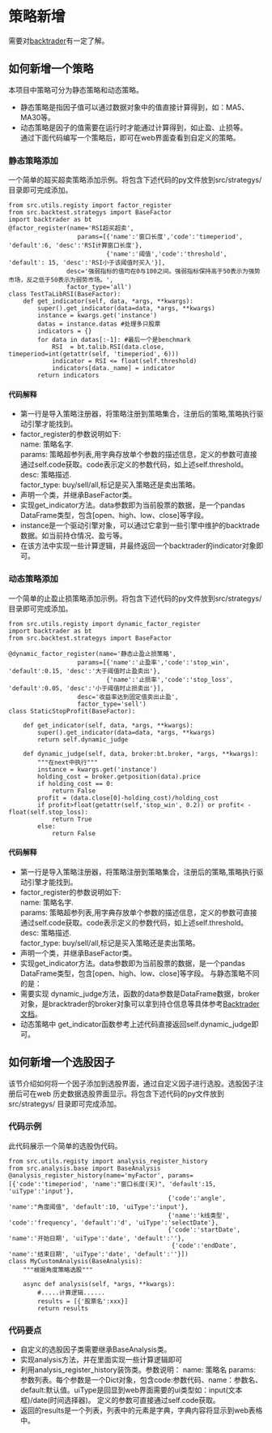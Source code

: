 # 策略新增
需要对[backtrader](https://www.backtrader.com/)有一定了解。
## 如何新增一个策略
本项目中策略可分为静态策略和动态策略。
- 静态策略是指因子值可以通过数据对象中的值直接计算得到，如：MA5、MA30等。
- 动态策略是因子的值需要在运行时才能通过计算得到，如止盈、止损等。  
通过下面代码编写一个策略后，即可在web界面查看到自定义的策略。
### 静态策略添加
一个简单的超买超卖策略添加示例。将包含下述代码的py文件放到src/strategys/ 目录即可完成添加。
```
from src.utils.registy import factor_register 
from src.backtest.strategys import BaseFactor
import backtrader as bt
@factor_register(name='RSI超买超卖', 
                   params=[{'name':'窗口长度','code':'timeperiod', 'default':6, 'desc':'RSI计算窗口长度'},
                           {'name':'阈值','code':'threshold', 'default': 15, 'desc':'RSI小于该阈值时买入'}],
                desc='强弱指标的值均在0与100之间。强弱指标保持高于50表示为强势市场，反之低于50表示为弱势市场。',
                factor_type='all')
class TestTaLibRSI(BaseFactor):
    def get_indicator(self, data, *args, **kwargs):
        super().get_indicator(data=data, *args, **kwargs)
        instance = kwargs.get('instance')
        datas = instance.datas #处理多只股票
        indicators = {}
        for data in datas[:-1]: #最后一个是benchmark
            RSI  = bt.talib.RSI(data.close, timeperiod=int(getattr(self, 'timeperiod', 6)))
            indicator = RSI <= float(self.threshold)
            indicators[data._name] = indicator
        return indicators
```
#### 代码解释
- 第一行是导入策略注册器，将策略注册到策略集合，注册后的策略,策略执行驱动引擎才能找到。
- factor_register的参数说明如下:  
    name: 策略名字.  
    params: 策略超参列表,用字典存放单个参数的描述信息，定义的参数可直接通过self.code获取。code表示定义的参数代码，如上述self.threshold。
    desc: 策略描述.  
    factor_type: buy/sell/all,标记是买入策略还是卖出策略。  
- 声明一个类，并继承BaseFactor类。
- 实现get_indicator方法。data参数即为当前股票的数据，是一个pandas DataFrame类型，包含[open、high、low、close]等字段。
- instance是一个驱动引擎对象，可以通过它拿到一些引擎中维护的backtrade数据。如当前持仓情况、盈亏等。
- 在该方法中实现一些计算逻辑，并最终返回一个backtrader的indicator对象即可。

### 动态策略添加
一个简单的止盈止损策略添加示例。将包含下述代码的py文件放到src/strategys/ 目录即可完成添加。
```
from src.utils.registy import dynamic_factor_register
import backtrader as bt
from src.backtest.strategys import BaseFactor

@dynamic_factor_register(name='静态止盈止损策略', 
                   params=[{'name':'止盈率','code':'stop_win', 'default':0.15, 'desc':'大于阈值时止盈卖出'},
                           {'name':'止损率','code':'stop_loss', 'default':0.05, 'desc':'小于阈值时止损卖出'}],
                   desc='收益率达到固定值卖出止盈',
                   factor_type='sell')
class StaticStopProfit(BaseFactor):
    
    def get_indicator(self, data, *args, **kwargs):
        super().get_indicator(data=data, *args, **kwargs)
        return self.dynamic_judge
    
    def dynamic_judge(self, data, broker:bt.broker, *args, **kwargs):
        """在next中执行"""
        instance = kwargs.get('instance')
        holding_cost = broker.getposition(data).price
        if holding_cost == 0:
            return False
        profit = (data.close[0]-holding_cost)/holding_cost
        if profit>float(getattr(self,'stop_win', 0.2)) or profit< -float(self.stop_loss):
            return True
        else:
            return False
```
#### 代码解释
- 第一行是导入策略注册器，将策略注册到策略集合，注册后的策略,策略执行驱动引擎才能找到。
- factor_register的参数说明如下:  
    name: 策略名字.  
    params: 策略超参列表,用字典存放单个参数的描述信息，定义的参数可直接通过self.code获取。code表示定义的参数代码，如上述self.threshold。  
    desc: 策略描述.  
    factor_type: buy/sell/all,标记是买入策略还是卖出策略。  
- 声明一个类，并继承BaseFactor类。
- 实现get_indicator方法。data参数即为当前股票的数据，是一个pandas DataFrame类型，包含[open、high、low、close]等字段。
与静态策略不同的是：
- 需要实现 dynamic_judge方法，函数的data参数是DataFrame数据，broker对象，是bracktrader的broker对象可以拿到持仓信息等具体参考[Backtrader文档](https://www.backtrader.com/docu/broker/)。
- 动态策略中 get_indicator函数参考上述代码直接返回self.dynamic_judge即可。

## 如何新增一个选股因子
该节介绍如何将一个因子添加到选股界面，通过自定义因子进行选股。选股因子注册后可在web 历史数据选股界面显示。将包含下述代码的py文件放到src/strategys/ 目录即可完成添加。
### 代码示例
此代码展示一个简单的选股伪代码。
```
from src.utils.registy import analysis_register_history
from src.analysis.base import BaseAnalysis
@analysis_register_history(name='myFactor', params=[{'code':'timeperiod', 'name':"窗口长度(天)", 'default':15, 'uiType':'input'},
                                            {'code':'angle', 'name':"角度阈值", 'default':10, 'uiType':'input'},
                                            {'name':'k线类型', 'code':'frequency', 'default':'d', 'uiType':'selectDate'},
                                            {'code':'startDate', 'name':'开始日期', 'uiType':'date', 'default':''},
                                             {'code':'endDate', 'name':'结束日期', 'uiType':'date', 'default':''}])
class MyCustomAnalysis(BaseAnalysis):
    """根据角度策略选股"""

    async def analysis(self, *args, **kwargs):
        #.....计算逻辑......
        results = [{'股票名':xxx}]
        return results

```
### 代码要点
- 自定义的选股因子类需要继承BaseAnalysis类。
- 实现analysis方法，并在里面实现一些计算逻辑即可
- 利用analysis_register_history装饰类。参数说明：
    name: 策略名
    params: 参数列表。每个参数是一个Dict对象，包含code:参数代码、name：参数名、default:默认值。uiType是回显到web界面需要的ui类型如：input(文本框)/date(时间选择器)。
  定义的参数可直接通过self.code获取。
- 返回的results是一个列表，列表中的元素是字典，字典内容将显示到web表格中。
